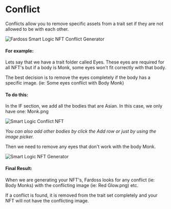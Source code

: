 # Conflict

Conflicts allow you to remove specific assets from a trait set if they are not allowed to be  with each other.

![Fardoss Smart Logic NFT Conflict Generator](https://s3.amazonaws.com/cdn.fardoss.com/docs_content/Smart%20Logic%20Conflict.png)

#### For example:

Lets say that we have a trait folder called Eyes. These eyes are required for all NFT's but if a body is Monk, some eyes won't fit correctly with that body. 

The best decision is to remove the eyes completely if the body has a specific image.  (ie: Some eyes conflict with Body Monk)

#### To do this:

In the IF section, we add all the bodies that are Asian. In this case, we only have one: Monk.png

![Smart Logic Conflict NFT](https://s3.amazonaws.com/cdn.fardoss.com/docs_content/Smart%20Logic%20Conflict%20Monk.png)

*You can also add other bodies by click the Add row or just by using the image picker.*

Then we need to remove any eyes that don't work with the body Monk.

![Smart Logic NFT Generator](https://s3.amazonaws.com/cdn.fardoss.com/docs_content/Smart%20Logic%20Conflict%20Final%20Monk.png)

#### Final Result:

When we are generating your NFT's, Fardoss looks for any conflict (ie: Body Monks) with the conflicting image (ie: Red Glow.png) etc.

If a conflict is found, it is removed from the trait set completely and your NFT will not have the conflicting image.
